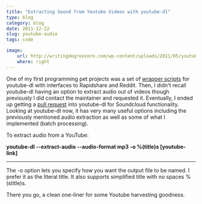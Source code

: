 ```yaml
---
title: "Extracting Sound from Youtube Videos with youtube-dl"
type: blog
category: blog
date: 2011-12-22
slug: youtube-audio
tags: code

image:
    url: http://writingdegreezero.com/wp-content/uploads/2011/05/youtube.png
    where: right
---
```


One of my first programming pet projects was a set of [wrapper
scripts](http://github.com/ngokevin/mp3-Suite) for youtube-dl with interfaces
to Rapidshare and Reddit. Then, I didn't recall youtube-dl having an option to
extract audio out of videos though previously I did contact the maintainer and
requested it. Eventually, I ended up getting a [pull
request](/blog/20111116-youtube-dl/) into youtube-dl for Soundcloud
functionality. Looking at youtube-dl now, it has very many useful options
including the previously mentioned audio extraction as well as some of what I
implemented (batch processing).

To extract audio from a YouTube:

**youtube-dl --extract-audio --audio-format mp3 -o %\(title\)s [youtube-link]**

---

The -o option lets you specify how you want the output file to be named. I
prefer it as the literal title. It also supports simplified title with no
spaces %\(stitle\)s.

There you go, a clean one-liner for some Youtube harvesting goodness.
